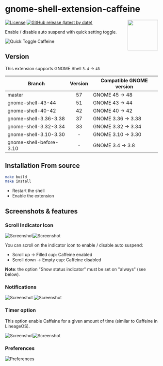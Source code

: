 # gnome-shell-extension-caffeine

[<img src="https://github.com/eonpatapon/gnome-shell-extension-caffeine/raw/master/resources/get_it_on_gnome_extensions.png" height="100" align="right">](https://extensions.gnome.org/extension/517/caffeine/)

[![License](https://img.shields.io/github/license/eonpatapon/gnome-shell-extension-caffeine)](https://github.com/eonpatapon/gnome-shell-extension-caffeine/blob/master/LICENSE)
[![GitHub release (latest by date)](https://img.shields.io/github/v/tag/eonpatapon/gnome-shell-extension-caffeine)](https://github.com/eonpatapon/gnome-shell-extension-caffeine/releases/latest)

Enable / disable auto suspend with quick setting toggle.

![Quick Toggle Caffeine](screenshots/screenshot.png)

## Version

This extension supports GNOME Shell `3.4` -> `48`

|Branch                   |Version|Compatible GNOME version|
|-------------------------|:-----:|------------------------|
| master                  |    57 | GNOME 45 -> 48         |
| gnome-shell-43-44       |    51 | GNOME 43 -> 44         |
| gnome-shell-40-42       |    42 | GNOME 40 -> 42         |
| gnome-shell-3.36-3.38   |    37 | GNOME 3.36 -> 3.38     |
| gnome-shell-3.32-3.34   |    33 | GNOME 3.32 -> 3.34     |
| gnome-shell-3.10-3.30   |     - | GNOME 3.10 -> 3.30     |
| gnome-shell-before-3.10 |     - | GNOME 3.4 -> 3.8       |

## Installation From source

```bash
make build
make install
```

- Restart the shell
- Enable the extension

## Screenshots & features

### Scroll Indicator Icon

![Screenshot](screenshots/screenshot-scroll-up.png)![Screenshot](screenshots/screenshot-scroll-down.png)

You can scroll on the indicator icon to enable / disable auto suspend:

- Scroll up -> Filled cup: Caffeine enabled
- Scroll down -> Empty cup: Caffeine disabled

__Note__: the option "Show status indicator" must be set on "always" (see below).

### Notifications

![Screenshot](screenshots/screenshot-notification-enable.png)
![Screenshot](screenshots/screenshot-notification-disable.png)

### Timer option

This option enable Caffeine for a given amount of time (similar to Caffeine in LineageOS).

![Screenshot](screenshots/screenshot-timer-off.png)![Screenshot](screenshots/screenshot-timer-on.png)

### Preferences

![Preferences](screenshots/screenshot-prefs.png)
